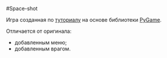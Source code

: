 #Space-shot

Игра созданная по [туториалу](https://pythonru.com/primery/streljalka-s-pygame-1-sprajt-igroka-i-upravlenie) на основе библиотеки [PyGame](https://www.pygame.org/docs/).

Отличается от оригинала:
+ добавленным меню;
+ добавленным врагом.
